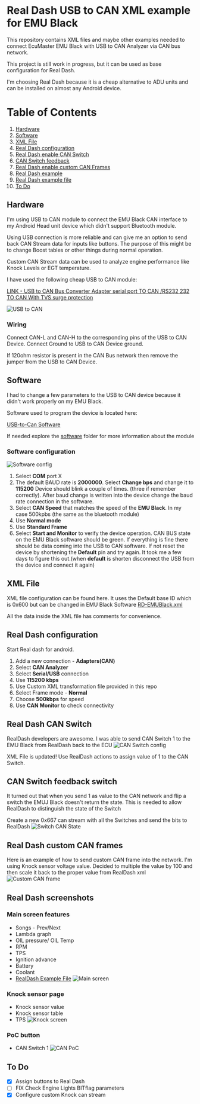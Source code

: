 # Real Dash USB to CAN XML example for EMU Black

This repository contains XML files and maybe other examples needed to connect EcuMaster EMU Black with USB to CAN Analyzer via CAN bus network.

This project is still work in progress, but it can be used as base configuration for Real Dash.

I'm choosing Real Dash because it is a cheap alternative to ADU units and can be installed on almost any Android device.


# Table of Contents
1. [Hardware](#Hardware)
2. [Software](#Software)
3. [XML File](#xml-File)
4. [Real Dash configuration](#real-dash-configuration)
5. [Real Dash enable CAN Switch](#real-dash-can-switch)
6. [CAN Switch feedback](#can-switch-feedback-switch)
7. [Real Dash enable custom CAN Frames](#real-dash-custom-can-frames)
8. [Real Dash example](#real-dash-screenshots)
9. [Real Dash example file](/src/newdash2.rd)
10. [To Do](#to-to)



## Hardware
I'm using USB to CAN module to connect the EMU Black CAN interface to my Android Head unit device which didn't support Bluetooth module.

Using USB connection is more reliable and can give me an option to send back CAN Stream data for inputs like buttons. The purpose of this might be to change Boost tables or other things during normal operation.

Custom CAN Stream data can be used to analyze engine performance like Knock Levels or EGT temperature.

I have used the following cheap USB to CAN module:

[LINK - USB to CAN Bus Converter Adapter serial port TO CAN /RS232 232 TO CAN With TVS surge protection](https://www.aliexpress.com/item/32994257402.html?spm=a2g0o.order_list.0.0.2b6b1802VYj2gS)

![USB to CAN](/img/USB-to-CAN-Analyzer.jpg)

### Wiring

Connect CAN-L and CAN-H to the corresponding pins of the USB to CAN Device.
Connect Ground to USB to CAN Device ground.

If 120ohm resistor is present in the CAN Bus network then remove the jumper from the USB to CAN Device.


## Software

I had to change a few parameters to the USB to CAN device because it didn't work properly on my EMU Black.

Software used to program the device is located here:

[USB-to-Can Software](/src/USB-CAN-Software/Program/USB-CAN(V7.20).exe)

If needed explore the [software](/src/USB-CAN-Software) folder for more information about the module

### Software configuration

![Software config](/img/usb-to-can-software.png)

   1. Select **COM** port X
   2. The default BAUD rate is **2000000**. Select **Change bps** and change it to **115200**
      Device should blink a couple of times. (three if remember correctly). After baud change is written into the device change the baud rate connection in the software.
   3. Select **CAN Speed** that matches the speed of the **EMU Black**. In my case 500kpbs (the same as the bluetooth module)
   4. Use **Normal mode**
   5. Use **Standard Frame**
   6. Select **Start and Monitor** to verify the device operation. CAN BUS state on the EMU Black software should be green. If everything is fine there should be data coming into the USB to CAN software. If not reset the device by shortening the **Default** pin and try again. It took me a few days to figure this out.(when **default** is shorten disconnect the USB from the device and connect it again)


## XML File
XML file configuration can be found here. 
It uses the Default base ID which is 0x600 but can be changed in EMU Black Software
[RD-EMUBlack.xml](./src/rd-emublack.xml)

All the data inside the XML file has comments for convenience.

## Real Dash configuration

Start Real dash for android.
   1. Add a new connection - **Adapters(CAN)**
   2. Select **CAN Analyzer**
   3. Select **Serial/USB** connection
   4. Use **115200 kbps** 
   5. Use Custom XML transformation file provided in this repo
   6. Select Frame mode - **Normal**
   7. Choose **500kbps** for speed
   8. Use **CAN Monitor** to check connectivity

   
## Real Dash CAN Switch 
   RealDash developers are awesome. I was able to send CAN Switch 1 to the EMU Black from RealDash back to the ECU
   ![CAN Switch config](/img/cansw1.png)

   XML File is updated!
   Use RealDash actions to assign value of 1 to the CAN Switch.

## CAN Switch feedback switch
   It turned out that when you send 1 as value to the CAN network and flip a switch the EMUJ Black doesn't return the state.
   This is needed to allow RealDash to distinguish the state of the Switch

   Create a new 0x667 can stream with all the Switches and send the bits to RealDash
   ![Switch CAN State](/img/can-sw-feedback.png)

## Real Dash custom CAN frames 
   Here is an example of how to send custom CAN frame into the network. I'm using Knock sensor voltage value.
   Decided to multiple the value by 100 and then scale it back to the proper value from RealDash xml
   ![Custom CAN frame](/img/KnockSensorCANFrame.png)

## Real Dash screenshots
### Main screen features
  - Songs - Prev/Next
  - Lambda graph
  - OIL pressure/ OIL Temp
  - RPM
  - TPS
  - Ignition advance
  - Battery
  - Coolant
  - [RealDash Example File](./src/newdash2.rd) 
 ![Main screen](/img/Dashboard.png)

### Knock sensor page
  - Knock sensor value
  - Knock sensor table
  - TPS
![Knock screen](/img/KnockValues.png)

### PoC button 
  - CAN Switch 1
![CAN PoC](/img/ButtonExample.png)

## To Do

- [X] Assign buttons to Real Dash
- [ ] FIX Check Engine Lights BITflag parameters
- [X] Configure custom Knock can stream